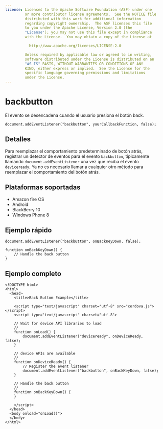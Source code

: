 ```yaml
---
license: Licensed to the Apache Software Foundation (ASF) under one
         or more contributor license agreements.  See the NOTICE file
         distributed with this work for additional information
         regarding copyright ownership.  The ASF licenses this file
         to you under the Apache License, Version 2.0 (the
         "License"); you may not use this file except in compliance
         with the License.  You may obtain a copy of the License at

           http://www.apache.org/licenses/LICENSE-2.0

         Unless required by applicable law or agreed to in writing,
         software distributed under the License is distributed on an
         "AS IS" BASIS, WITHOUT WARRANTIES OR CONDITIONS OF ANY
         KIND, either express or implied.  See the License for the
         specific language governing permissions and limitations
         under the License.
---
```


# backbutton

El evento se desencadena cuando el usuario presiona el botón back.

    document.addEventListener("backbutton", yourCallbackFunction, false);
    

## Detalles

Para reemplazar el comportamiento predeterminado de botón atrás, registrar un detector de eventos para el evento `backbutton`, típicamente llamando `document.addEventListener` una vez que reciba el evento `deviceready`. Ya no es necesario llamar a cualquier otro método para reemplazar el comportamiento del botón atrás.

## Plataformas soportadas

*   Amazon fire OS
*   Android
*   BlackBerry 10
*   Windows Phone 8

## Ejemplo rápido

    document.addEventListener("backbutton", onBackKeyDown, false);
    
    function onBackKeyDown() {
        // Handle the back button
    }
    

## Ejemplo completo

    <!DOCTYPE html>
    <html>
      <head>
        <title>Back Button Example</title>
    
        <script type="text/javascript" charset="utf-8" src="cordova.js"></script>
        <script type="text/javascript" charset="utf-8">
    
        // Wait for device API libraries to load
        //
        function onLoad() {
            document.addEventListener("deviceready", onDeviceReady, false);
        }
    
        // device APIs are available
        //
        function onDeviceReady() {
            // Register the event listener
            document.addEventListener("backbutton", onBackKeyDown, false);
        }
    
        // Handle the back button
        //
        function onBackKeyDown() {
        }
    
        </script>
      </head>
      <body onload="onLoad()">
      </body>
    </html>